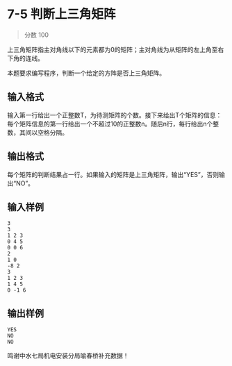 # 7-5 判断上三角矩阵

> 分数 100

上三角矩阵指主对角线以下的元素都为0的矩阵；主对角线为从矩阵的左上角至右下角的连线。

本题要求编写程序，判断一个给定的方阵是否上三角矩阵。

## 输入格式

输入第一行给出一个正整数T，为待测矩阵的个数。接下来给出T个矩阵的信息：每个矩阵信息的第一行给出一个不超过10的正整数n。随后n行，每行给出n个整数，其间以空格分隔。

## 输出格式

每个矩阵的判断结果占一行。如果输入的矩阵是上三角矩阵，输出“YES”，否则输出“NO”。

## 输入样例

    3
    3
    1 2 3
    0 4 5
    0 0 6
    2
    1 0
    -8 2
    3
    1 2 3
    1 4 5
    0 -1 6

## 输出样例

    YES
    NO
    NO

鸣谢中水七局机电安装分局喻春桥补充数据！